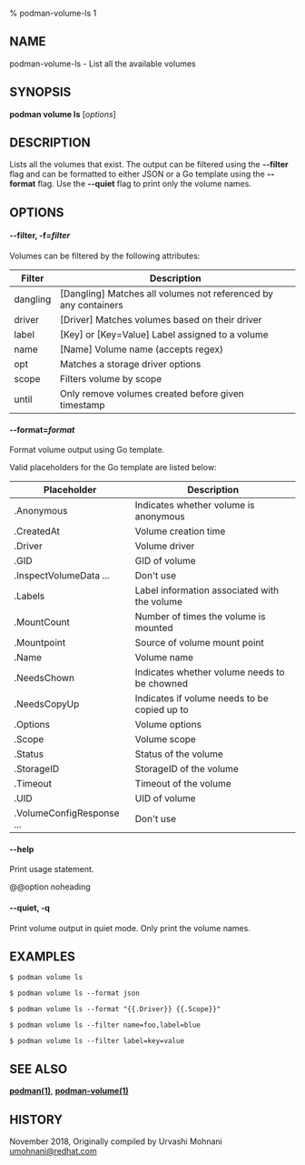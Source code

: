 % podman-volume-ls 1

## NAME

podman\-volume\-ls - List all the available volumes

## SYNOPSIS

**podman volume ls** [*options*]

## DESCRIPTION

Lists all the volumes that exist. The output can be filtered using the **--filter**
flag and can be formatted to either JSON or a Go template using the **--format**
flag. Use the **--quiet** flag to print only the volume names.

## OPTIONS

#### **--filter**, **-f**=_filter_

Volumes can be filtered by the following attributes:

| **Filter** | **Description**                                                 |
| ---------- | --------------------------------------------------------------- |
| dangling   | [Dangling] Matches all volumes not referenced by any containers |
| driver     | [Driver] Matches volumes based on their driver                  |
| label      | [Key] or [Key=Value] Label assigned to a volume                 |
| name       | [Name] Volume name (accepts regex)                              |
| opt        | Matches a storage driver options                                |
| scope      | Filters volume by scope                                         |
| until      | Only remove volumes created before given timestamp              |

#### **--format**=_format_

Format volume output using Go template.

Valid placeholders for the Go template are listed below:

| **Placeholder**           | **Description**                              |
| ------------------------- | -------------------------------------------- |
| .Anonymous                | Indicates whether volume is anonymous        |
| .CreatedAt                | Volume creation time                         |
| .Driver                   | Volume driver                                |
| .GID                      | GID of volume                                |
| .InspectVolumeData ...    | Don't use                                    |
| .Labels                   | Label information associated with the volume |
| .MountCount               | Number of times the volume is mounted        |
| .Mountpoint               | Source of volume mount point                 |
| .Name                     | Volume name                                  |
| .NeedsChown               | Indicates whether volume needs to be chowned |
| .NeedsCopyUp              | Indicates if volume needs to be copied up to |
| .Options                  | Volume options                               |
| .Scope                    | Volume scope                                 |
| .Status                   | Status of the volume                         |
| .StorageID                | StorageID of the volume                      |
| .Timeout                  | Timeout of the volume                        |
| .UID                      | UID of volume                                |
| .VolumeConfigResponse ... | Don't use                                    |

#### **--help**

Print usage statement.

@@option noheading

#### **--quiet**, **-q**

Print volume output in quiet mode. Only print the volume names.

## EXAMPLES

```
$ podman volume ls

$ podman volume ls --format json

$ podman volume ls --format "{{.Driver}} {{.Scope}}"

$ podman volume ls --filter name=foo,label=blue

$ podman volume ls --filter label=key=value
```

## SEE ALSO

**[podman(1)](podman.md)**, **[podman-volume(1)](podman-volume.md)**

## HISTORY

November 2018, Originally compiled by Urvashi Mohnani <umohnani@redhat.com>
